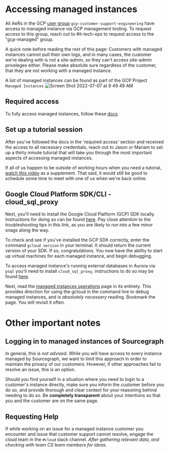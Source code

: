 # Accessing managed instances

All AeRs in the GCP [user group](https://groups.google.com/u/1/a/sourcegraph.com/g/gcp-customer-support-engineering/members) `gcp-customer-support-engineering` have access to managed instance via GCP management tooling. To request access to this group, reach out to #it-tech-ops to request access to the "gcp-managed" group.

A quick note before reading the rest of this page: Customers with managed instances cannot pull their own logs, and in many cases, the customer we're dealing with is not a site-admin, so they can't access site-admin priveleges either. Please make absolute sure regardless of the customer, that they are not working with a managed instance.

A list of managed instances can be found as part of the GCP Project `Managed Instances`
![Screen Shot 2022-07-07 at 9 49 49 AM](https://user-images.githubusercontent.com/13024338/177827979-7375b1c1-20c3-4c01-870e-003b2153b1a4.png)

## Required access

To fully access managed instances, follow these [docs](../../../engineering/teams/devops/managed/index.md#access)

## Set up a tutorial session

After you've followed the docs in the 'required access' section and received the access to all necessary credentials, reach out to Jason or Mariam to set up a thirty minute tutorial that will take you through the most important aspects of accessing managed instances.

If all of us happen to be outside of working hours when you need a tutorial, [watch this video](https://drive.google.com/file/d/1JdC-OEfng-X0tBKYjsrFn0XNHTbhE2pB/view?usp=sharing) as a supplement. That said, it would still be good to schedule some time to meet with one of us when we're back online.

## Google Cloud Platform SDK/CLI - cloud_sql_proxy

Next, you'll need to install the Google Cloud Platform (GCP) SDK locally. Instructions for doing so can be found [here](https://cloud.google.com/sdk/docs/install). Pay close attention to the troubleshooting tips in this link, as you are likely to run into a few minor snags along the way.

To check and see if you've installed the GCP SDK correctly, enter the command `gcloud version` in your terminal. It should return the current version of your SDK. If so, congratulations. You now have the ability to start up virtual machines for each managed instance, and begin debugging.

To access managed instance's running external databases in Aurora via `psql` you'll need to install `cloud_sql_proxy`, instructions to do so may be found [here](https://cloud.google.com/sql/docs/postgres/connect-instance-auth-proxy#macos-64-bit).

Next, read the [managed instances operations](../../../engineering/teams/devops/managed/operations.md) page in its entirety. This provides direction for using the gcloud in the command line to debug managed instances, and is _absolutely necessary_ reading. Bookmark the page. You will revisit it often.

# Other important notes

## Logging in to managed instances of Sourcegraph

In general, this is _not advised_. While you will have access to every instance managed by Sourcegraph, we want to limit this approach in order to maintain the privacy of our customers. However, if other approaches fail to resolve an issue, this is an option.

Should you find yourself in a situation where you need to login to a customer's instance directly, make sure you inform the customer before you do so, and provide thorough and clear context for your reasoning behind needing to do so. Be **completely transparent** about your intentions so that you and the customer are on the same page.

## Requesting Help

If while working on an issue for a managed instance customer you encounter and issue that customer support cannot resolve, engage the cloud team in the `#cloud` slack channel. _After gathering relevant data, and checking with team CS team members for ideas._
